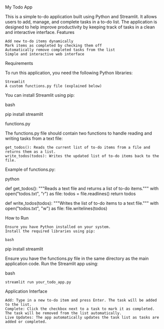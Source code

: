 My Todo App

This is a simple to-do application built using Python and Streamlit. It allows users to add, manage, and complete tasks in a to-do list. The application is designed to help improve productivity by keeping track of tasks in a clean and interactive interface.
Features

    Add new to-do items dynamically
    Mark items as completed by checking them off
    Automatically remove completed tasks from the list
    Simple and interactive web interface

Requirements

To run this application, you need the following Python libraries:

    Streamlit
    A custom functions.py file (explained below)

You can install Streamlit using pip:

bash

pip install streamlit

functions.py

The functions.py file should contain two functions to handle reading and writing tasks from a text file:

    get_todos(): Reads the current list of to-do items from a file and returns them as a list.
    write_todos(todos): Writes the updated list of to-do items back to the file.

Example of functions.py:

python

def get_todos():
    """Reads a text file and returns a list of to-do items."""
    with open("todos.txt", "r") as file:
        todos = file.readlines()
    return todos

def write_todos(todos):
    """Writes the list of to-do items to a text file."""
    with open("todos.txt", "w") as file:
        file.writelines(todos)

How to Run

    Ensure you have Python installed on your system.
    Install the required libraries using pip:

    bash

pip install streamlit

Ensure you have the functions.py file in the same directory as the main application code.
Run the Streamlit app using:

bash

    streamlit run your_todo_app.py

Application Interface

    Add: Type in a new to-do item and press Enter. The task will be added to the list.
    Complete: Click the checkbox next to a task to mark it as completed. The task will be removed from the list automatically.
    Live Updates: The app automatically updates the task list as tasks are added or completed.
